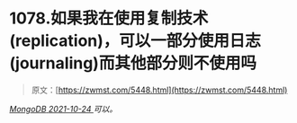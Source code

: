 <!--yml
category: 未分类
date: 0001-01-01 00:00:00
--->

# 1078.如果我在使用复制技术(replication)，可以一部分使用日志(journaling)而其他部分则不使用吗

> 原文：[https://zwmst.com/5448.html](https://zwmst.com/5448.html)

   [ *MongoDB* ](https://zwmst.com/mongodb)*[ <time datetime="2021-10-25T00:59:42+08:00"> 2021-10-24 </time> ](https://zwmst.com/5448.html)  可以。*
